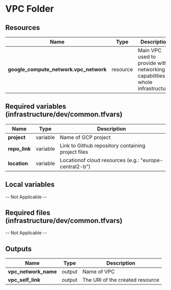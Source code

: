 

# VPC Folder

## Resources
|Name|Type|Description|
|---|---|---|
|**google_compute_network.vpc_network**|resource|Main VPC used to provide with networking capabilities of whole infrastructure.|


## Required variables (infrastructure/dev/common.tfvars)
|Name|Type|Description|
|---|---|---|
|**project**|variable|Name of GCP project|
|**repo_link**|variable|Link to Github repository containing project files|
|**location**|variable|Locationof cloud resources (e.g.: "europe-central2-b")|

## Local variables 
-- Not Applicable --

## Required files (infrastructure/dev/common.tfvars)
-- Not Applicable --

## Outputs
|Name|Type|Description|
|---|---|---|
|**vpc_network_name**|output|Name of VPC|
|**vpc_self_link**|output|The URI of the created resource|

